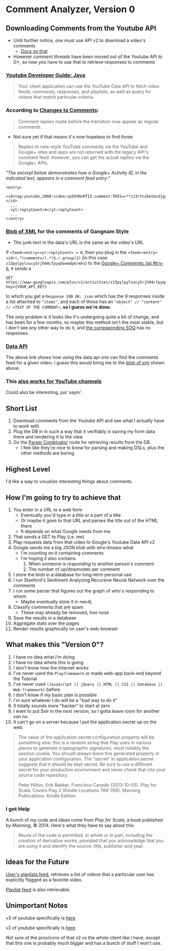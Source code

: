 Comment Analyzer, Version 0
==========================

Downloading Comments from the Youtube API
-----------------------------------------

* Until further notice, one must use API v2 to download a video's comments
   * [Docs on that](https://developers.google.com/youtube/2.0/developers_guide_protocol_comments)
* However *comment threads* have been moved out of the Youtube API to G+, so now
  you have to use that to retrieve responses to comments
  
### [Youtube Developer Guide: Java](https://developers.google.com/youtube/2.0/developers_guide_java)

> Your client application can use the YouTube Data API to fetch video
feeds, comments, responses, and playlists, as well as query for
videos that match particular criteria.



### According to [Changes to Comments](https://developers.google.com/youtube/articles/changes_to_comments#threading):

> Comment replies made before the transition now appear as regular comments.

* Not sure yet if that means it's now hopeless to find those

> Replies to new-style YouTube comments via the YouTube and Google+
  sites and apps are not returned with the legacy API's comment feed.
  However, you can get the actual replies via the Google+ APIs.

*"The excerpt below demonstrates how a Google+ Activity ID, in the indicated
text, appears in a comment feed entry:"*

    <entry>
      <id>tag:youtube,2008:video:xpI6VNvRTII:comment:THIS=>**z13rtnibotmidjggs04cdvzgvurngv3pwnw0k**</id>
      ...
      <yt:replyCount>4</yt:replyCount>
      ...
    </entry>

<a name="blobofxml"></a>
### [Blob of XML](http://gdata.youtube.com/feeds/api/videos/9bZkp7q19f0/comments?prettyprint=true) for the comments of Gangnam Style

* The junk-text in the data's URL is the same as the video's URL

If `<feed><entry><yt:replyCount> > 0`, then you plug in the 
`<feed><entry><id>(.*)comments/(.*)$.r.group(2)`
(in this case `z13pylpylxucy5rjh04cfpyqdoemdpkrmhs`) to the
[Google+ Comments: list #try-it](https://developers.google.com/+/api/latest/comments/list#try-it),
it sends a

    GET https://www.googleapis.com/plus/v1/activities/z13pylpylxucy5rjh04cfpyqdoemdpkrmhs/comments?key={YOUR_API_KEY}

to which you get a `Response 200 OK: json` which has the 9 responses
inside a list attached to `"items"`, and each of those has an
`"object" // "content" // <TEXT OF THE COMMENT>`, **so I guess we're done.**

The only problem is it looks like it's undergoing quite a bit of change,
and has been for a few months, so maybe this method isn't the most stable,
but I don't see any other way to do it, and [the corresponding SOQ](http://stackoverflow.com/questions/19965856/how-to-get-all-comments-from-a-video-in-the-youtube-api-following-the-change-to)
has no responses.

### [Data API](https://developers.google.com/youtube/2.0/reference?hl=en#Comments_Feeds)
The above link shows how using the data api one can find the comments feed
for a given video. I guess this would bring me to the [blob of xml](#blobofxml)
shown above.

### This [also works for YouTube channels](http://googlesystem.blogspot.com/2013/11/youtube-tests-google-comments.html)
Could also be interesting, jus' sayin'.

Short List
----------
1. Download comments from the Youtube API and see what I actually have 
   to work with
1. Plug the DB in in such a way that it verifiably *is* saving my form
   data there and rendering it to the view
1. Go the [Parser Combinator](http://en.wikipedia.org/wiki/Parser_combinator)
   route for retrieving results from the DB.
    * I feel like they're nice to know for parsing and making DSLs,
      plus the other methods are boring.


Highest Level
-------------

I'd like a way to visualize interesting things about comments.

How I'm going to try to achieve that
------------------------------------

1. You enter in a URL to a web form
    * Eventually you'd type in a title or a part of a title
    * Or maybe it goes to that URL and parses the title out of the HTML there
    * It depends on what Google needs from me
1. That sends a GET to Play (i.e. me)
1. Play requests data from that video to Google's Youtube Data API v2
1. Google sends me a big JSON blob with who-knows-what
    * I'm counting on it containing comments
    * I'm hoping it also contains
        1. When someone is *responding* to another person's comment
        1. The number of up/downvotes per comment
1. I store the blob in a database for long-term personal use
1. I run Stanford's Sentiment Analyzing Recursive Neural Network over the comments
1. I run some parser that figures out the graph of who's responding to whom
    * Maybe eventually store it in neo4j
1. Classify comments that are spam
    * These may already be removed, hoo nose
1. Save the results in a database
1. Aggregate stats over the pages
1. Render results graphically on user's web-browser

What makes this "Version 0"?
----------------------------

1. I have no idea what I'm doing
1. I have no idea where this is going
1. I don't know how the Internet works
1. I've never used the `Playframework` or made web-app back-end beyond the Tutorial
1. I've never used `(JavaScript || jQuery || HTML || CSS || Database || Web-framework)` before
1. I don't know if my basic plan is possible
1. I'm sure whatever I do will be a "*bad* way to do it"
1. It totally sounds more "hacker" to start at zero
1. I want to put Solr in the next version, so I gotta leave room for another vsn no.
1. It can't go on a server because I put the application.secret up on the web
> The value of the application.secret configuration property will be something
> else: this is a random string that Play uses in various places to generate
> cryptographic signatures, most notably the session cookie. You should
> always leave this generated property in your application configuration. The
> “secret” in application.secret suggests that it should be kept secret. Be
> sure to use a different secret for your production environment and never
> check that into your source code repository.
>
> Peter Hilton, Erik Bakker, Francisco Canedo (2013-10-05).
> Play for Scala: Covers Play 2 (Kindle Locations 766-769). Manning Publications.
> Kindle Edition.

### I got Help

A bunch of my code and ideas come from *Play for Scala*, a book published by *Manning*, © 2014.
Here's what they have to say about this:

> Reuse of the code is permitted,
> in whole or in part, including the creation of derivative works, provided
> that you acknowledge that you are using it and identify the source:
> title, publisher and year.

Ideas for the Future
--------------------
[User's playlists feed](https://developers.google.com/youtube/2.0/reference?hl=en#User_favorites_feed),
retrieves a list of videos that a particular user has explicitly flagged as a favorite video.

[Playlist feed](https://developers.google.com/youtube/2.0/reference?hl=en#Playlist_feed)
is also retrievable.


Unimportant Notes
-----------------
v3 of youtube specifically is [here](http://maven-repository.com/artifact/com.google.apis/google-api-services-youtube/v3-rev64-1.13.2-beta)

v2 of youtube specifically is [here](http://maven-repository.com/artifact/com.google.api.client/google-api-data-youtube-v2/1.0.10-alpha)

Not sure of the pros/cons of that v2 vs the *whole client* like I have,
except that this one is probably much bigger and has a bunch of stuff I won't use.

